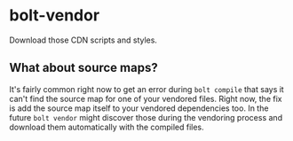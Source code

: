 # bolt-vendor

Download those CDN scripts and styles.

## What about source maps?

It's fairly common right now to get an error during `bolt compile` that says it can't find the source map for one of your vendored files.
Right now, the fix is add the source map itself to your vendored dependencies too.
In the future `bolt vendor` might discover those during the vendoring process and download them automatically with the compiled files.
